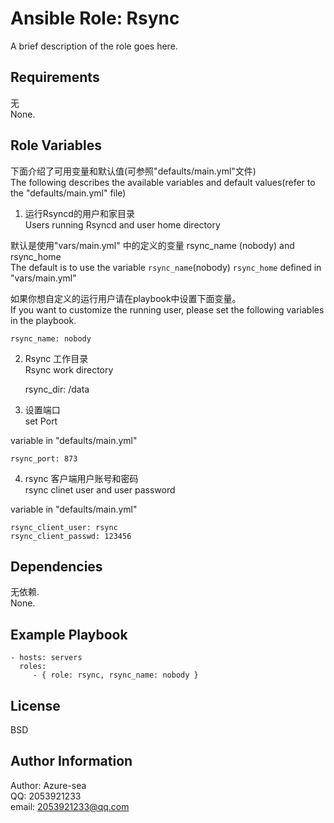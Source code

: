 Ansible Role: Rsync
=========


A brief description of the role goes here.

Requirements
------------
无\
None.

Role Variables
--------------
下面介绍了可用变量和默认值(可参照"defaults/main.yml"文件) \
The following describes the available variables and default values(refer to the "defaults/main.yml" file)

1. 运行Rsyncd的用户和家目录 \
  Users running Rsyncd and user home directory

默认是使用"vars/main.yml" 中的定义的变量 rsync_name (nobody) and rsync_home \
The default is to use the variable `rsync_name`(nobody) `rsync_home` defined in "vars/main.yml"

如果你想自定义的运行用户请在playbook中设置下面变量。\
If you want to customize the running user, please set the following variables in the playbook.


    rsync_name: nobody

2. Rsync 工作目录 \
  Rsync work directory

    rsync_dir: /data

3. 设置端口 \
   set Port

variable in "defaults/main.yml"

    rsync_port: 873

4. rsync 客户端用户账号和密码 \
   rsync clinet user and user password

variable in "defaults/main.yml"

    rsync_client_user: rsync
    rsync_client_passwd: 123456


Dependencies
------------
无依赖.\
None.

Example Playbook
----------------

    - hosts: servers
      roles:
         - { role: rsync, rsync_name: nobody }


License
-------

BSD

Author Information
------------------
Author: Azure-sea \
QQ: 2053921233 \
email: 2053921233@qq.com

